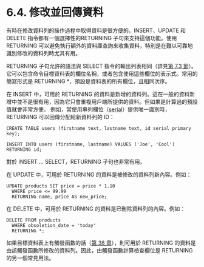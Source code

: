 # 6.4. 修改並回傳資料

有時在修改資料列的操作過程中取得資料是很方便的。INSERT、UPDATE 和 DELETE 指令都有一個選擇性的RETURNING 子句來支持這個功能。使用 RETURNING 可以避免執行額外的資料庫查詢來收集資料，特別是在難以可靠地識別修改的資料列時尤其有用。

RETURNING 子句允許的語法與 SELECT 指令的輸出列表相同（詳見[第 7.3 節](../queries/select-lists.md)）。它可以包含命令目標資料表的欄位名稱，或者包含使用這些欄位的表示式。常用的簡寫形式是 RETURNING \*，預設是資料表的所有欄位，且相同次序。

在 INSERT 中，可用於 RETURNING 的資料是新增的資料列。這在一般的資料新增中並不是很有用，因為它只會重複用戶端所提供的資料。但如果是計算過的預設值就會非常方便。 例如，當使用串列欄位（[serial](../data-types/numeric-types.md#8-1-4-serial-types)）提供唯一識別時，RETURNING 可以回傳分配給新資料列的 ID：

```text
CREATE TABLE users (firstname text, lastname text, id serial primary key);

INSERT INTO users (firstname, lastname) VALUES ('Joe', 'Cool') RETURNING id;
```

對於 INSERT ... SELECT，RETURNING 子句也非常有用。

在 UPDATE 中，可用於 RETURNING 的資料是被修改的資料列新內容。例如：

```text
UPDATE products SET price = price * 1.10
  WHERE price <= 99.99
  RETURNING name, price AS new_price;
```

在 DELETE 中，可用於 RETURNING 的資料是已刪除資料列的內容。例如：

```text
DELETE FROM products
  WHERE obsoletion_date = 'today'
  RETURNING *;
```

如果目標資料表上有觸發函數的話（[第 38 章](../../server-programming/triggers/)），則可用於 RETURNING 的資料是由該觸發函數所修改的資料列。因此，由觸發函數計算檢查欄位是 RETURNING 的另一個常見用法。


